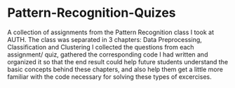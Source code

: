 # Pattern-Recognition-Quizes

A collection of assignments from the Pattern Recognition class I took at AUTH.
The class was separated in 3 chapters: Data Preprocessing, Classification and Clustering
I collected the questions from each assignment/ quiz, gathered the corresponding code I had written and organized it so that the end result could help future
students understand the basic concepts behind these chapters, and also help them get a little more familiar with the code necessary for solving these types of excercises.  
